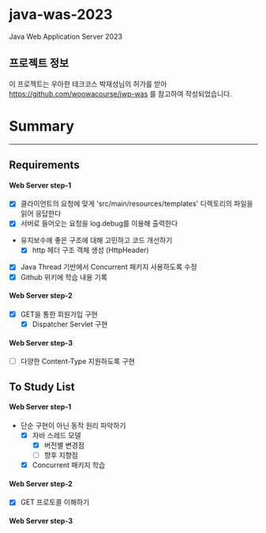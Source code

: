# java-was-2023

Java Web Application Server 2023

## 프로젝트 정보

이 프로젝트는 우아한 테크코스 박재성님의 허가를 받아 https://github.com/woowacourse/jwp-was
를 참고하여 작성되었습니다.

# Summary

---


## Requirements
#### Web Server step-1
- [x] 클라이언트의 요청에 맞게 'src/main/resources/templates' 디렉토리의 파일을 읽어 응답한다
- [x] 서버로 들어오는 요청을 log.debug를 이용해 출력한다
- 유지보수에 좋은 구조에 대해 고민하고 코드 개선하기
  - [x] http 헤더 구조 객체 생성 (HttpHeader)
- [x] Java Thread 기반에서 Concurrent 패키지 사용하도록 수정
- [x] Github 위키에 학습 내용 기록
#### Web Server step-2
- [x] GET을 통한 회원가입 구현
  - [x] Dispatcher Servlet 구현
#### Web Server step-3
- [ ] 다양한 Content-Type 지원하도록 구현

## To Study List
#### Web Server step-1
- 단순 구현이 아닌 동작 원리 파악하기
  - [x] 자바 스레드 모델 
    - [x] 버전별 변경점
    - [ ] 향후 지향점
  - [x] Concurrent 패키지 학습
#### Web Server step-2
- [x] GET 프로토콜 이해하기
#### Web Server step-3
